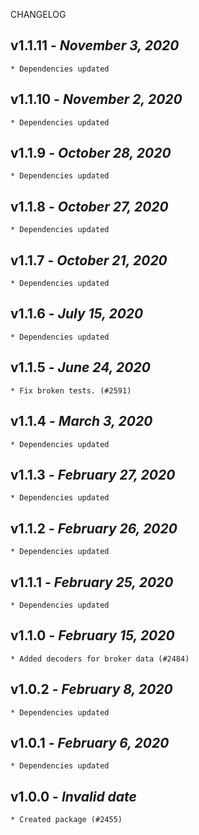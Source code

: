 <!--
changelogUtils.file is auto-generated using the monorepo-scripts package. Don't edit directly.
Edit the package's CHANGELOG.json file only.
-->

CHANGELOG

## v1.1.11 - _November 3, 2020_

    * Dependencies updated

## v1.1.10 - _November 2, 2020_

    * Dependencies updated

## v1.1.9 - _October 28, 2020_

    * Dependencies updated

## v1.1.8 - _October 27, 2020_

    * Dependencies updated

## v1.1.7 - _October 21, 2020_

    * Dependencies updated

## v1.1.6 - _July 15, 2020_

    * Dependencies updated

## v1.1.5 - _June 24, 2020_

    * Fix broken tests. (#2591)

## v1.1.4 - _March 3, 2020_

    * Dependencies updated

## v1.1.3 - _February 27, 2020_

    * Dependencies updated

## v1.1.2 - _February 26, 2020_

    * Dependencies updated

## v1.1.1 - _February 25, 2020_

    * Dependencies updated

## v1.1.0 - _February 15, 2020_

    * Added decoders for broker data (#2484)

## v1.0.2 - _February 8, 2020_

    * Dependencies updated

## v1.0.1 - _February 6, 2020_

    * Dependencies updated

## v1.0.0 - _Invalid date_

    * Created package (#2455)
